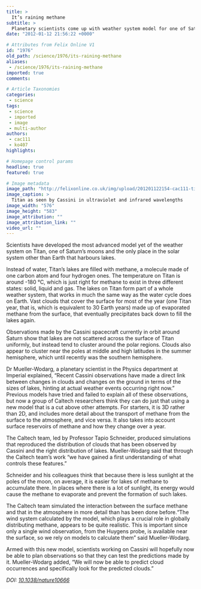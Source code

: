```yaml
---
title: >
  It’s raining methane
subtitle: >
  Planetary scientists come up with weather system model for one of Saturn's moons
date: "2012-01-12 21:56:22 +0000"

# Attributes from Felix Online V1
id: "1976"
old_path: /science/1976/its-raining-methane
aliases:
 - /science/1976/its-raining-methane
imported: true
comments:

# Article Taxonomies
categories:
 - science
tags:
 - science
 - imported
 - image
 - multi-author
authors:
 - cac111
 - ko407
highlights:

# Homepage control params
headline: true
featured: true

# Image metadata
image_path: "http://felixonline.co.uk/img/upload/201201122154-cac111-titan_multi_spectral_overlay.jpg"
image_caption: >
  Titan as seen by Cassini in ultraviolet and infrared wavelengths
image_width: "576"
image_height: "583"
image_attribution: ""
image_attribution_link: ""
video_url: ""
---
```


Scientists have developed the most advanced model yet of the weather system on Titan, one of Saturn’s moons and the only place in the solar system other than Earth that harbours lakes.

Instead of water, Titan’s lakes are filled with methane, a molecule made of one carbon atom and four hydrogen ones. The temperature on Titan is around -180 °C, which is just right for methane to exist in three different states: solid, liquid and gas. The lakes on Titan form part of a whole weather system, that works in much the same way as the water cycle does on Earth. Vast clouds that cover the surface for most of the year (one Titan year, that is, which is equivalent to 30 Earth years) made up of evaporated methane from the surface, that eventually precipitates back down to fill the lakes again.

Observations made by the Cassini spacecraft currently in orbit around Saturn show that lakes are not scattered across the surface of Titan uniformly, but instead tend to cluster around the polar regions. Clouds also appear to cluster near the poles at middle and high latitudes in the summer hemisphere, which until recently was the southern hemisphere.

Dr Mueller-Wodarg, a planetary scientist in the Physics department at Imperial explained, “Recent Cassini observations have made a direct link between changes in clouds and changes on the ground in terms of the sizes of lakes, hinting at actual weather events occurring right now.”
 Previous models have tried and failed to explain all of these observations, but now a group of Caltech researchers think they can do just that using a new model that is a cut above other attempts. For starters, it is 3D rather than 2D, and includes more detail about the transport of methane from the surface to the atmosphere, and vice versa. It also takes into account surface reservoirs of methane and how they change over a year.

The Caltech team, led by Professor Tapio Schneider, produced simulations that reproduced the distribution of clouds that has been observed by Cassini and the right distribution of lakes.
 Mueller-Wodarg said that through the Caltech team’s work “we have gained a first understanding of what controls these features.”

Schneider and his colleagues think that because there is less sunlight at the poles of the moon, on average, it is easier for lakes of methane to accumulate there. In places where there is a lot of sunlight, its energy would cause the methane to evaporate and prevent the formation of such lakes.

The Caltech team simulated the interaction between the surface methane and that in the atmosphere in more detail than has been done before.“The wind system calculated by the model, which plays a crucial role in globally distributing methane, appears to be quite realistic. This is important since only a single wind observation, from the Huygens probe, is available near the surface, so we rely on models to calculate them” said Mueller-Wodarg.

Armed with this new model, scientists working on Cassini will hopefully now be able to plan observations so that they can test the predictions made by it. Mueller-Wodarg added, “We will now be able to predict cloud occurrences and specifically look for the predicted clouds.”

_DOI: [10.1038/nature10666](http://www.nature.com/nature/journal/v481/n7379/full/nature10666.html)_
